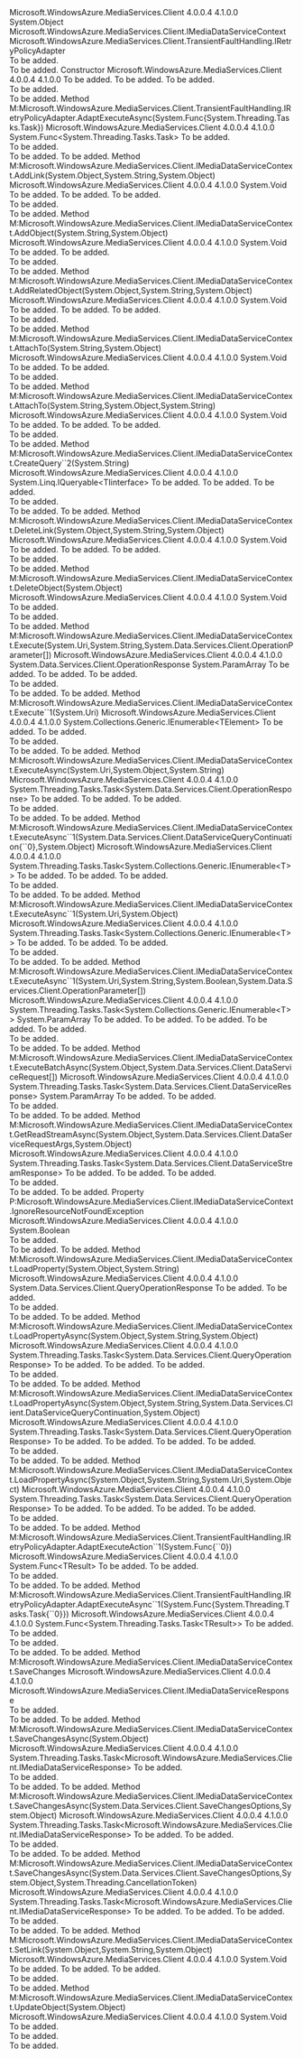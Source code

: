 <Type Name="MediaDataServiceContext" FullName="Microsoft.WindowsAzure.MediaServices.Client.MediaDataServiceContext">
  <TypeSignature Language="C#" Value="public class MediaDataServiceContext : Microsoft.WindowsAzure.MediaServices.Client.IMediaDataServiceContext, Microsoft.WindowsAzure.MediaServices.Client.TransientFaultHandling.IRetryPolicyAdapter" />
  <TypeSignature Language="ILAsm" Value=".class public auto ansi beforefieldinit MediaDataServiceContext extends System.Object implements class Microsoft.WindowsAzure.MediaServices.Client.IMediaDataServiceContext, class Microsoft.WindowsAzure.MediaServices.Client.TransientFaultHandling.IRetryPolicyAdapter" />
  <TypeSignature Language="DocId" Value="T:Microsoft.WindowsAzure.MediaServices.Client.MediaDataServiceContext" />
  <TypeSignature Language="VB.NET" Value="Public Class MediaDataServiceContext&#xA;Implements IMediaDataServiceContext, IRetryPolicyAdapter" />
  <TypeSignature Language="F#" Value="type MediaDataServiceContext = class&#xA;    interface IMediaDataServiceContext&#xA;    interface IRetryPolicyAdapter" />
  <AssemblyInfo>
    <AssemblyName>Microsoft.WindowsAzure.MediaServices.Client</AssemblyName>
    <AssemblyVersion>4.0.0.4</AssemblyVersion>
    <AssemblyVersion>4.1.0.0</AssemblyVersion>
  </AssemblyInfo>
  <Base>
    <BaseTypeName>System.Object</BaseTypeName>
  </Base>
  <Interfaces>
    <Interface>
      <InterfaceName>Microsoft.WindowsAzure.MediaServices.Client.IMediaDataServiceContext</InterfaceName>
    </Interface>
    <Interface>
      <InterfaceName>Microsoft.WindowsAzure.MediaServices.Client.TransientFaultHandling.IRetryPolicyAdapter</InterfaceName>
    </Interface>
  </Interfaces>
  <Docs>
    <summary>To be added.</summary>
    <remarks>To be added.</remarks>
  </Docs>
  <Members>
    <Member MemberName=".ctor">
      <MemberSignature Language="C#" Value="public MediaDataServiceContext (System.Data.Services.Client.DataServiceContext dataContext, Microsoft.WindowsAzure.MediaServices.Client.TransientFaultHandling.MediaRetryPolicy queryRetryPolicy, Microsoft.WindowsAzure.MediaServices.Client.RequestAdapters.ClientRequestIdAdapter clientRequestAdapter);" />
      <MemberSignature Language="ILAsm" Value=".method public hidebysig specialname rtspecialname instance void .ctor(class System.Data.Services.Client.DataServiceContext dataContext, class Microsoft.WindowsAzure.MediaServices.Client.TransientFaultHandling.MediaRetryPolicy queryRetryPolicy, class Microsoft.WindowsAzure.MediaServices.Client.RequestAdapters.ClientRequestIdAdapter clientRequestAdapter) cil managed" />
      <MemberSignature Language="DocId" Value="M:Microsoft.WindowsAzure.MediaServices.Client.MediaDataServiceContext.#ctor(System.Data.Services.Client.DataServiceContext,Microsoft.WindowsAzure.MediaServices.Client.TransientFaultHandling.MediaRetryPolicy,Microsoft.WindowsAzure.MediaServices.Client.RequestAdapters.ClientRequestIdAdapter)" />
      <MemberSignature Language="VB.NET" Value="Public Sub New (dataContext As DataServiceContext, queryRetryPolicy As MediaRetryPolicy, clientRequestAdapter As ClientRequestIdAdapter)" />
      <MemberSignature Language="F#" Value="new Microsoft.WindowsAzure.MediaServices.Client.MediaDataServiceContext : System.Data.Services.Client.DataServiceContext * Microsoft.WindowsAzure.MediaServices.Client.TransientFaultHandling.MediaRetryPolicy * Microsoft.WindowsAzure.MediaServices.Client.RequestAdapters.ClientRequestIdAdapter -&gt; Microsoft.WindowsAzure.MediaServices.Client.MediaDataServiceContext" Usage="new Microsoft.WindowsAzure.MediaServices.Client.MediaDataServiceContext (dataContext, queryRetryPolicy, clientRequestAdapter)" />
      <MemberType>Constructor</MemberType>
      <AssemblyInfo>
        <AssemblyName>Microsoft.WindowsAzure.MediaServices.Client</AssemblyName>
        <AssemblyVersion>4.0.0.4</AssemblyVersion>
        <AssemblyVersion>4.1.0.0</AssemblyVersion>
      </AssemblyInfo>
      <Parameters>
        <Parameter Name="dataContext" Type="System.Data.Services.Client.DataServiceContext" />
        <Parameter Name="queryRetryPolicy" Type="Microsoft.WindowsAzure.MediaServices.Client.TransientFaultHandling.MediaRetryPolicy" />
        <Parameter Name="clientRequestAdapter" Type="Microsoft.WindowsAzure.MediaServices.Client.RequestAdapters.ClientRequestIdAdapter" />
      </Parameters>
      <Docs>
        <param name="dataContext">To be added.</param>
        <param name="queryRetryPolicy">To be added.</param>
        <param name="clientRequestAdapter">To be added.</param>
        <summary>To be added.</summary>
        <remarks>To be added.</remarks>
      </Docs>
    </Member>
    <Member MemberName="AdaptExecuteAsync">
      <MemberSignature Language="C#" Value="public Func&lt;System.Threading.Tasks.Task&gt; AdaptExecuteAsync (Func&lt;System.Threading.Tasks.Task&gt; taskFunc);" />
      <MemberSignature Language="ILAsm" Value=".method public hidebysig newslot virtual instance class System.Func`1&lt;class System.Threading.Tasks.Task&gt; AdaptExecuteAsync(class System.Func`1&lt;class System.Threading.Tasks.Task&gt; taskFunc) cil managed" />
      <MemberSignature Language="DocId" Value="M:Microsoft.WindowsAzure.MediaServices.Client.MediaDataServiceContext.AdaptExecuteAsync(System.Func{System.Threading.Tasks.Task})" />
      <MemberSignature Language="VB.NET" Value="Public Function AdaptExecuteAsync (taskFunc As Func(Of Task)) As Func(Of Task)" />
      <MemberSignature Language="F#" Value="abstract member AdaptExecuteAsync : Func&lt;System.Threading.Tasks.Task&gt; -&gt; Func&lt;System.Threading.Tasks.Task&gt;&#xA;override this.AdaptExecuteAsync : Func&lt;System.Threading.Tasks.Task&gt; -&gt; Func&lt;System.Threading.Tasks.Task&gt;" Usage="mediaDataServiceContext.AdaptExecuteAsync taskFunc" />
      <MemberType>Method</MemberType>
      <Implements>
        <InterfaceMember>M:Microsoft.WindowsAzure.MediaServices.Client.TransientFaultHandling.IRetryPolicyAdapter.AdaptExecuteAsync(System.Func{System.Threading.Tasks.Task})</InterfaceMember>
      </Implements>
      <AssemblyInfo>
        <AssemblyName>Microsoft.WindowsAzure.MediaServices.Client</AssemblyName>
        <AssemblyVersion>4.0.0.4</AssemblyVersion>
        <AssemblyVersion>4.1.0.0</AssemblyVersion>
      </AssemblyInfo>
      <ReturnValue>
        <ReturnType>System.Func&lt;System.Threading.Tasks.Task&gt;</ReturnType>
      </ReturnValue>
      <Parameters>
        <Parameter Name="taskFunc" Type="System.Func&lt;System.Threading.Tasks.Task&gt;" />
      </Parameters>
      <Docs>
        <param name="taskFunc">To be added.</param>
        <summary>To be added.</summary>
        <returns>To be added.</returns>
        <remarks>To be added.</remarks>
      </Docs>
    </Member>
    <Member MemberName="AddLink">
      <MemberSignature Language="C#" Value="public void AddLink (object source, string sourceProperty, object target);" />
      <MemberSignature Language="ILAsm" Value=".method public hidebysig newslot virtual instance void AddLink(object source, string sourceProperty, object target) cil managed" />
      <MemberSignature Language="DocId" Value="M:Microsoft.WindowsAzure.MediaServices.Client.MediaDataServiceContext.AddLink(System.Object,System.String,System.Object)" />
      <MemberSignature Language="VB.NET" Value="Public Sub AddLink (source As Object, sourceProperty As String, target As Object)" />
      <MemberSignature Language="F#" Value="abstract member AddLink : obj * string * obj -&gt; unit&#xA;override this.AddLink : obj * string * obj -&gt; unit" Usage="mediaDataServiceContext.AddLink (source, sourceProperty, target)" />
      <MemberType>Method</MemberType>
      <Implements>
        <InterfaceMember>M:Microsoft.WindowsAzure.MediaServices.Client.IMediaDataServiceContext.AddLink(System.Object,System.String,System.Object)</InterfaceMember>
      </Implements>
      <AssemblyInfo>
        <AssemblyName>Microsoft.WindowsAzure.MediaServices.Client</AssemblyName>
        <AssemblyVersion>4.0.0.4</AssemblyVersion>
        <AssemblyVersion>4.1.0.0</AssemblyVersion>
      </AssemblyInfo>
      <ReturnValue>
        <ReturnType>System.Void</ReturnType>
      </ReturnValue>
      <Parameters>
        <Parameter Name="source" Type="System.Object" />
        <Parameter Name="sourceProperty" Type="System.String" />
        <Parameter Name="target" Type="System.Object" />
      </Parameters>
      <Docs>
        <param name="source">To be added.</param>
        <param name="sourceProperty">To be added.</param>
        <param name="target">To be added.</param>
        <summary>To be added.</summary>
        <remarks>To be added.</remarks>
      </Docs>
    </Member>
    <Member MemberName="AddObject">
      <MemberSignature Language="C#" Value="public void AddObject (string entitySetName, object entity);" />
      <MemberSignature Language="ILAsm" Value=".method public hidebysig newslot virtual instance void AddObject(string entitySetName, object entity) cil managed" />
      <MemberSignature Language="DocId" Value="M:Microsoft.WindowsAzure.MediaServices.Client.MediaDataServiceContext.AddObject(System.String,System.Object)" />
      <MemberSignature Language="VB.NET" Value="Public Sub AddObject (entitySetName As String, entity As Object)" />
      <MemberSignature Language="F#" Value="abstract member AddObject : string * obj -&gt; unit&#xA;override this.AddObject : string * obj -&gt; unit" Usage="mediaDataServiceContext.AddObject (entitySetName, entity)" />
      <MemberType>Method</MemberType>
      <Implements>
        <InterfaceMember>M:Microsoft.WindowsAzure.MediaServices.Client.IMediaDataServiceContext.AddObject(System.String,System.Object)</InterfaceMember>
      </Implements>
      <AssemblyInfo>
        <AssemblyName>Microsoft.WindowsAzure.MediaServices.Client</AssemblyName>
        <AssemblyVersion>4.0.0.4</AssemblyVersion>
        <AssemblyVersion>4.1.0.0</AssemblyVersion>
      </AssemblyInfo>
      <ReturnValue>
        <ReturnType>System.Void</ReturnType>
      </ReturnValue>
      <Parameters>
        <Parameter Name="entitySetName" Type="System.String" />
        <Parameter Name="entity" Type="System.Object" />
      </Parameters>
      <Docs>
        <param name="entitySetName">To be added.</param>
        <param name="entity">To be added.</param>
        <summary>To be added.</summary>
        <remarks>To be added.</remarks>
      </Docs>
    </Member>
    <Member MemberName="AddRelatedObject">
      <MemberSignature Language="C#" Value="public void AddRelatedObject (object source, string sourceProperty, object target);" />
      <MemberSignature Language="ILAsm" Value=".method public hidebysig newslot virtual instance void AddRelatedObject(object source, string sourceProperty, object target) cil managed" />
      <MemberSignature Language="DocId" Value="M:Microsoft.WindowsAzure.MediaServices.Client.MediaDataServiceContext.AddRelatedObject(System.Object,System.String,System.Object)" />
      <MemberSignature Language="VB.NET" Value="Public Sub AddRelatedObject (source As Object, sourceProperty As String, target As Object)" />
      <MemberSignature Language="F#" Value="abstract member AddRelatedObject : obj * string * obj -&gt; unit&#xA;override this.AddRelatedObject : obj * string * obj -&gt; unit" Usage="mediaDataServiceContext.AddRelatedObject (source, sourceProperty, target)" />
      <MemberType>Method</MemberType>
      <Implements>
        <InterfaceMember>M:Microsoft.WindowsAzure.MediaServices.Client.IMediaDataServiceContext.AddRelatedObject(System.Object,System.String,System.Object)</InterfaceMember>
      </Implements>
      <AssemblyInfo>
        <AssemblyName>Microsoft.WindowsAzure.MediaServices.Client</AssemblyName>
        <AssemblyVersion>4.0.0.4</AssemblyVersion>
        <AssemblyVersion>4.1.0.0</AssemblyVersion>
      </AssemblyInfo>
      <ReturnValue>
        <ReturnType>System.Void</ReturnType>
      </ReturnValue>
      <Parameters>
        <Parameter Name="source" Type="System.Object" />
        <Parameter Name="sourceProperty" Type="System.String" />
        <Parameter Name="target" Type="System.Object" />
      </Parameters>
      <Docs>
        <param name="source">To be added.</param>
        <param name="sourceProperty">To be added.</param>
        <param name="target">To be added.</param>
        <summary>To be added.</summary>
        <remarks>To be added.</remarks>
      </Docs>
    </Member>
    <Member MemberName="AttachTo">
      <MemberSignature Language="C#" Value="public void AttachTo (string entitySetName, object entity);" />
      <MemberSignature Language="ILAsm" Value=".method public hidebysig newslot virtual instance void AttachTo(string entitySetName, object entity) cil managed" />
      <MemberSignature Language="DocId" Value="M:Microsoft.WindowsAzure.MediaServices.Client.MediaDataServiceContext.AttachTo(System.String,System.Object)" />
      <MemberSignature Language="VB.NET" Value="Public Sub AttachTo (entitySetName As String, entity As Object)" />
      <MemberSignature Language="F#" Value="abstract member AttachTo : string * obj -&gt; unit&#xA;override this.AttachTo : string * obj -&gt; unit" Usage="mediaDataServiceContext.AttachTo (entitySetName, entity)" />
      <MemberType>Method</MemberType>
      <Implements>
        <InterfaceMember>M:Microsoft.WindowsAzure.MediaServices.Client.IMediaDataServiceContext.AttachTo(System.String,System.Object)</InterfaceMember>
      </Implements>
      <AssemblyInfo>
        <AssemblyName>Microsoft.WindowsAzure.MediaServices.Client</AssemblyName>
        <AssemblyVersion>4.0.0.4</AssemblyVersion>
        <AssemblyVersion>4.1.0.0</AssemblyVersion>
      </AssemblyInfo>
      <ReturnValue>
        <ReturnType>System.Void</ReturnType>
      </ReturnValue>
      <Parameters>
        <Parameter Name="entitySetName" Type="System.String" />
        <Parameter Name="entity" Type="System.Object" />
      </Parameters>
      <Docs>
        <param name="entitySetName">To be added.</param>
        <param name="entity">To be added.</param>
        <summary>To be added.</summary>
        <remarks>To be added.</remarks>
      </Docs>
    </Member>
    <Member MemberName="AttachTo">
      <MemberSignature Language="C#" Value="public void AttachTo (string entitySetName, object entity, string etag);" />
      <MemberSignature Language="ILAsm" Value=".method public hidebysig newslot virtual instance void AttachTo(string entitySetName, object entity, string etag) cil managed" />
      <MemberSignature Language="DocId" Value="M:Microsoft.WindowsAzure.MediaServices.Client.MediaDataServiceContext.AttachTo(System.String,System.Object,System.String)" />
      <MemberSignature Language="VB.NET" Value="Public Sub AttachTo (entitySetName As String, entity As Object, etag As String)" />
      <MemberSignature Language="F#" Value="abstract member AttachTo : string * obj * string -&gt; unit&#xA;override this.AttachTo : string * obj * string -&gt; unit" Usage="mediaDataServiceContext.AttachTo (entitySetName, entity, etag)" />
      <MemberType>Method</MemberType>
      <Implements>
        <InterfaceMember>M:Microsoft.WindowsAzure.MediaServices.Client.IMediaDataServiceContext.AttachTo(System.String,System.Object,System.String)</InterfaceMember>
      </Implements>
      <AssemblyInfo>
        <AssemblyName>Microsoft.WindowsAzure.MediaServices.Client</AssemblyName>
        <AssemblyVersion>4.0.0.4</AssemblyVersion>
        <AssemblyVersion>4.1.0.0</AssemblyVersion>
      </AssemblyInfo>
      <ReturnValue>
        <ReturnType>System.Void</ReturnType>
      </ReturnValue>
      <Parameters>
        <Parameter Name="entitySetName" Type="System.String" />
        <Parameter Name="entity" Type="System.Object" />
        <Parameter Name="etag" Type="System.String" />
      </Parameters>
      <Docs>
        <param name="entitySetName">To be added.</param>
        <param name="entity">To be added.</param>
        <param name="etag">To be added.</param>
        <summary>To be added.</summary>
        <remarks>To be added.</remarks>
      </Docs>
    </Member>
    <Member MemberName="CreateQuery&lt;TIinterface,TData&gt;">
      <MemberSignature Language="C#" Value="public System.Linq.IQueryable&lt;TIinterface&gt; CreateQuery&lt;TIinterface,TData&gt; (string entitySetName);" />
      <MemberSignature Language="ILAsm" Value=".method public hidebysig newslot virtual instance class System.Linq.IQueryable`1&lt;!!TIinterface&gt; CreateQuery&lt;TIinterface, TData&gt;(string entitySetName) cil managed" />
      <MemberSignature Language="DocId" Value="M:Microsoft.WindowsAzure.MediaServices.Client.MediaDataServiceContext.CreateQuery``2(System.String)" />
      <MemberSignature Language="VB.NET" Value="Public Function CreateQuery(Of TIinterface, TData) (entitySetName As String) As IQueryable(Of TIinterface)" />
      <MemberSignature Language="F#" Value="abstract member CreateQuery : string -&gt; System.Linq.IQueryable&lt;'Iinterface&gt;&#xA;override this.CreateQuery : string -&gt; System.Linq.IQueryable&lt;'Iinterface&gt;" Usage="mediaDataServiceContext.CreateQuery entitySetName" />
      <MemberType>Method</MemberType>
      <Implements>
        <InterfaceMember>M:Microsoft.WindowsAzure.MediaServices.Client.IMediaDataServiceContext.CreateQuery``2(System.String)</InterfaceMember>
      </Implements>
      <AssemblyInfo>
        <AssemblyName>Microsoft.WindowsAzure.MediaServices.Client</AssemblyName>
        <AssemblyVersion>4.0.0.4</AssemblyVersion>
        <AssemblyVersion>4.1.0.0</AssemblyVersion>
      </AssemblyInfo>
      <ReturnValue>
        <ReturnType>System.Linq.IQueryable&lt;TIinterface&gt;</ReturnType>
      </ReturnValue>
      <TypeParameters>
        <TypeParameter Name="TIinterface" />
        <TypeParameter Name="TData" />
      </TypeParameters>
      <Parameters>
        <Parameter Name="entitySetName" Type="System.String" />
      </Parameters>
      <Docs>
        <typeparam name="TIinterface">To be added.</typeparam>
        <typeparam name="TData">To be added.</typeparam>
        <param name="entitySetName">To be added.</param>
        <summary>To be added.</summary>
        <returns>To be added.</returns>
        <remarks>To be added.</remarks>
      </Docs>
    </Member>
    <Member MemberName="DeleteLink">
      <MemberSignature Language="C#" Value="public void DeleteLink (object source, string sourceProperty, object target);" />
      <MemberSignature Language="ILAsm" Value=".method public hidebysig newslot virtual instance void DeleteLink(object source, string sourceProperty, object target) cil managed" />
      <MemberSignature Language="DocId" Value="M:Microsoft.WindowsAzure.MediaServices.Client.MediaDataServiceContext.DeleteLink(System.Object,System.String,System.Object)" />
      <MemberSignature Language="VB.NET" Value="Public Sub DeleteLink (source As Object, sourceProperty As String, target As Object)" />
      <MemberSignature Language="F#" Value="abstract member DeleteLink : obj * string * obj -&gt; unit&#xA;override this.DeleteLink : obj * string * obj -&gt; unit" Usage="mediaDataServiceContext.DeleteLink (source, sourceProperty, target)" />
      <MemberType>Method</MemberType>
      <Implements>
        <InterfaceMember>M:Microsoft.WindowsAzure.MediaServices.Client.IMediaDataServiceContext.DeleteLink(System.Object,System.String,System.Object)</InterfaceMember>
      </Implements>
      <AssemblyInfo>
        <AssemblyName>Microsoft.WindowsAzure.MediaServices.Client</AssemblyName>
        <AssemblyVersion>4.0.0.4</AssemblyVersion>
        <AssemblyVersion>4.1.0.0</AssemblyVersion>
      </AssemblyInfo>
      <ReturnValue>
        <ReturnType>System.Void</ReturnType>
      </ReturnValue>
      <Parameters>
        <Parameter Name="source" Type="System.Object" />
        <Parameter Name="sourceProperty" Type="System.String" />
        <Parameter Name="target" Type="System.Object" />
      </Parameters>
      <Docs>
        <param name="source">To be added.</param>
        <param name="sourceProperty">To be added.</param>
        <param name="target">To be added.</param>
        <summary>To be added.</summary>
        <remarks>To be added.</remarks>
      </Docs>
    </Member>
    <Member MemberName="DeleteObject">
      <MemberSignature Language="C#" Value="public void DeleteObject (object entity);" />
      <MemberSignature Language="ILAsm" Value=".method public hidebysig newslot virtual instance void DeleteObject(object entity) cil managed" />
      <MemberSignature Language="DocId" Value="M:Microsoft.WindowsAzure.MediaServices.Client.MediaDataServiceContext.DeleteObject(System.Object)" />
      <MemberSignature Language="VB.NET" Value="Public Sub DeleteObject (entity As Object)" />
      <MemberSignature Language="F#" Value="abstract member DeleteObject : obj -&gt; unit&#xA;override this.DeleteObject : obj -&gt; unit" Usage="mediaDataServiceContext.DeleteObject entity" />
      <MemberType>Method</MemberType>
      <Implements>
        <InterfaceMember>M:Microsoft.WindowsAzure.MediaServices.Client.IMediaDataServiceContext.DeleteObject(System.Object)</InterfaceMember>
      </Implements>
      <AssemblyInfo>
        <AssemblyName>Microsoft.WindowsAzure.MediaServices.Client</AssemblyName>
        <AssemblyVersion>4.0.0.4</AssemblyVersion>
        <AssemblyVersion>4.1.0.0</AssemblyVersion>
      </AssemblyInfo>
      <ReturnValue>
        <ReturnType>System.Void</ReturnType>
      </ReturnValue>
      <Parameters>
        <Parameter Name="entity" Type="System.Object" />
      </Parameters>
      <Docs>
        <param name="entity">To be added.</param>
        <summary>To be added.</summary>
        <remarks>To be added.</remarks>
      </Docs>
    </Member>
    <Member MemberName="Execute">
      <MemberSignature Language="C#" Value="public System.Data.Services.Client.OperationResponse Execute (Uri requestUri, string httpMethod, params System.Data.Services.Client.OperationParameter[] operationParameters);" />
      <MemberSignature Language="ILAsm" Value=".method public hidebysig newslot virtual instance class System.Data.Services.Client.OperationResponse Execute(class System.Uri requestUri, string httpMethod, class System.Data.Services.Client.OperationParameter[] operationParameters) cil managed" />
      <MemberSignature Language="DocId" Value="M:Microsoft.WindowsAzure.MediaServices.Client.MediaDataServiceContext.Execute(System.Uri,System.String,System.Data.Services.Client.OperationParameter[])" />
      <MemberSignature Language="VB.NET" Value="Public Function Execute (requestUri As Uri, httpMethod As String, ParamArray operationParameters As OperationParameter()) As OperationResponse" />
      <MemberSignature Language="F#" Value="abstract member Execute : Uri * string * System.Data.Services.Client.OperationParameter[] -&gt; System.Data.Services.Client.OperationResponse&#xA;override this.Execute : Uri * string * System.Data.Services.Client.OperationParameter[] -&gt; System.Data.Services.Client.OperationResponse" Usage="mediaDataServiceContext.Execute (requestUri, httpMethod, operationParameters)" />
      <MemberType>Method</MemberType>
      <Implements>
        <InterfaceMember>M:Microsoft.WindowsAzure.MediaServices.Client.IMediaDataServiceContext.Execute(System.Uri,System.String,System.Data.Services.Client.OperationParameter[])</InterfaceMember>
      </Implements>
      <AssemblyInfo>
        <AssemblyName>Microsoft.WindowsAzure.MediaServices.Client</AssemblyName>
        <AssemblyVersion>4.0.0.4</AssemblyVersion>
        <AssemblyVersion>4.1.0.0</AssemblyVersion>
      </AssemblyInfo>
      <ReturnValue>
        <ReturnType>System.Data.Services.Client.OperationResponse</ReturnType>
      </ReturnValue>
      <Parameters>
        <Parameter Name="requestUri" Type="System.Uri" />
        <Parameter Name="httpMethod" Type="System.String" />
        <Parameter Name="operationParameters" Type="System.Data.Services.Client.OperationParameter[]">
          <Attributes>
            <Attribute>
              <AttributeName>System.ParamArray</AttributeName>
            </Attribute>
          </Attributes>
        </Parameter>
      </Parameters>
      <Docs>
        <param name="requestUri">To be added.</param>
        <param name="httpMethod">To be added.</param>
        <param name="operationParameters">To be added.</param>
        <summary>To be added.</summary>
        <returns>To be added.</returns>
        <remarks>To be added.</remarks>
      </Docs>
    </Member>
    <Member MemberName="Execute&lt;TElement&gt;">
      <MemberSignature Language="C#" Value="public System.Collections.Generic.IEnumerable&lt;TElement&gt; Execute&lt;TElement&gt; (Uri requestUri);" />
      <MemberSignature Language="ILAsm" Value=".method public hidebysig newslot virtual instance class System.Collections.Generic.IEnumerable`1&lt;!!TElement&gt; Execute&lt;TElement&gt;(class System.Uri requestUri) cil managed" />
      <MemberSignature Language="DocId" Value="M:Microsoft.WindowsAzure.MediaServices.Client.MediaDataServiceContext.Execute``1(System.Uri)" />
      <MemberSignature Language="VB.NET" Value="Public Function Execute(Of TElement) (requestUri As Uri) As IEnumerable(Of TElement)" />
      <MemberSignature Language="F#" Value="abstract member Execute : Uri -&gt; seq&lt;'Element&gt;&#xA;override this.Execute : Uri -&gt; seq&lt;'Element&gt;" Usage="mediaDataServiceContext.Execute requestUri" />
      <MemberType>Method</MemberType>
      <Implements>
        <InterfaceMember>M:Microsoft.WindowsAzure.MediaServices.Client.IMediaDataServiceContext.Execute``1(System.Uri)</InterfaceMember>
      </Implements>
      <AssemblyInfo>
        <AssemblyName>Microsoft.WindowsAzure.MediaServices.Client</AssemblyName>
        <AssemblyVersion>4.0.0.4</AssemblyVersion>
        <AssemblyVersion>4.1.0.0</AssemblyVersion>
      </AssemblyInfo>
      <ReturnValue>
        <ReturnType>System.Collections.Generic.IEnumerable&lt;TElement&gt;</ReturnType>
      </ReturnValue>
      <TypeParameters>
        <TypeParameter Name="TElement" />
      </TypeParameters>
      <Parameters>
        <Parameter Name="requestUri" Type="System.Uri" />
      </Parameters>
      <Docs>
        <typeparam name="TElement">To be added.</typeparam>
        <param name="requestUri">To be added.</param>
        <summary>To be added.</summary>
        <returns>To be added.</returns>
        <remarks>To be added.</remarks>
      </Docs>
    </Member>
    <Member MemberName="ExecuteAsync">
      <MemberSignature Language="C#" Value="public System.Threading.Tasks.Task&lt;System.Data.Services.Client.OperationResponse&gt; ExecuteAsync (Uri requestUri, object state, string httpMethod);" />
      <MemberSignature Language="ILAsm" Value=".method public hidebysig newslot virtual instance class System.Threading.Tasks.Task`1&lt;class System.Data.Services.Client.OperationResponse&gt; ExecuteAsync(class System.Uri requestUri, object state, string httpMethod) cil managed" />
      <MemberSignature Language="DocId" Value="M:Microsoft.WindowsAzure.MediaServices.Client.MediaDataServiceContext.ExecuteAsync(System.Uri,System.Object,System.String)" />
      <MemberSignature Language="VB.NET" Value="Public Function ExecuteAsync (requestUri As Uri, state As Object, httpMethod As String) As Task(Of OperationResponse)" />
      <MemberSignature Language="F#" Value="abstract member ExecuteAsync : Uri * obj * string -&gt; System.Threading.Tasks.Task&lt;System.Data.Services.Client.OperationResponse&gt;&#xA;override this.ExecuteAsync : Uri * obj * string -&gt; System.Threading.Tasks.Task&lt;System.Data.Services.Client.OperationResponse&gt;" Usage="mediaDataServiceContext.ExecuteAsync (requestUri, state, httpMethod)" />
      <MemberType>Method</MemberType>
      <Implements>
        <InterfaceMember>M:Microsoft.WindowsAzure.MediaServices.Client.IMediaDataServiceContext.ExecuteAsync(System.Uri,System.Object,System.String)</InterfaceMember>
      </Implements>
      <AssemblyInfo>
        <AssemblyName>Microsoft.WindowsAzure.MediaServices.Client</AssemblyName>
        <AssemblyVersion>4.0.0.4</AssemblyVersion>
        <AssemblyVersion>4.1.0.0</AssemblyVersion>
      </AssemblyInfo>
      <ReturnValue>
        <ReturnType>System.Threading.Tasks.Task&lt;System.Data.Services.Client.OperationResponse&gt;</ReturnType>
      </ReturnValue>
      <Parameters>
        <Parameter Name="requestUri" Type="System.Uri" />
        <Parameter Name="state" Type="System.Object" />
        <Parameter Name="httpMethod" Type="System.String" />
      </Parameters>
      <Docs>
        <param name="requestUri">To be added.</param>
        <param name="state">To be added.</param>
        <param name="httpMethod">To be added.</param>
        <summary>To be added.</summary>
        <returns>To be added.</returns>
        <remarks>To be added.</remarks>
      </Docs>
    </Member>
    <Member MemberName="ExecuteAsync&lt;T&gt;">
      <MemberSignature Language="C#" Value="public System.Threading.Tasks.Task&lt;System.Collections.Generic.IEnumerable&lt;T&gt;&gt; ExecuteAsync&lt;T&gt; (System.Data.Services.Client.DataServiceQueryContinuation&lt;T&gt; continuation, object state);" />
      <MemberSignature Language="ILAsm" Value=".method public hidebysig newslot virtual instance class System.Threading.Tasks.Task`1&lt;class System.Collections.Generic.IEnumerable`1&lt;!!T&gt;&gt; ExecuteAsync&lt;T&gt;(class System.Data.Services.Client.DataServiceQueryContinuation`1&lt;!!T&gt; continuation, object state) cil managed" />
      <MemberSignature Language="DocId" Value="M:Microsoft.WindowsAzure.MediaServices.Client.MediaDataServiceContext.ExecuteAsync``1(System.Data.Services.Client.DataServiceQueryContinuation{``0},System.Object)" />
      <MemberSignature Language="VB.NET" Value="Public Function ExecuteAsync(Of T) (continuation As DataServiceQueryContinuation(Of T), state As Object) As Task(Of IEnumerable(Of T))" />
      <MemberSignature Language="F#" Value="abstract member ExecuteAsync : System.Data.Services.Client.DataServiceQueryContinuation&lt;'T&gt; * obj -&gt; System.Threading.Tasks.Task&lt;seq&lt;'T&gt;&gt;&#xA;override this.ExecuteAsync : System.Data.Services.Client.DataServiceQueryContinuation&lt;'T&gt; * obj -&gt; System.Threading.Tasks.Task&lt;seq&lt;'T&gt;&gt;" Usage="mediaDataServiceContext.ExecuteAsync (continuation, state)" />
      <MemberType>Method</MemberType>
      <Implements>
        <InterfaceMember>M:Microsoft.WindowsAzure.MediaServices.Client.IMediaDataServiceContext.ExecuteAsync``1(System.Data.Services.Client.DataServiceQueryContinuation{``0},System.Object)</InterfaceMember>
      </Implements>
      <AssemblyInfo>
        <AssemblyName>Microsoft.WindowsAzure.MediaServices.Client</AssemblyName>
        <AssemblyVersion>4.0.0.4</AssemblyVersion>
        <AssemblyVersion>4.1.0.0</AssemblyVersion>
      </AssemblyInfo>
      <ReturnValue>
        <ReturnType>System.Threading.Tasks.Task&lt;System.Collections.Generic.IEnumerable&lt;T&gt;&gt;</ReturnType>
      </ReturnValue>
      <TypeParameters>
        <TypeParameter Name="T" />
      </TypeParameters>
      <Parameters>
        <Parameter Name="continuation" Type="System.Data.Services.Client.DataServiceQueryContinuation&lt;T&gt;" />
        <Parameter Name="state" Type="System.Object" />
      </Parameters>
      <Docs>
        <typeparam name="T">To be added.</typeparam>
        <param name="continuation">To be added.</param>
        <param name="state">To be added.</param>
        <summary>To be added.</summary>
        <returns>To be added.</returns>
        <remarks>To be added.</remarks>
      </Docs>
    </Member>
    <Member MemberName="ExecuteAsync&lt;T&gt;">
      <MemberSignature Language="C#" Value="public System.Threading.Tasks.Task&lt;System.Collections.Generic.IEnumerable&lt;T&gt;&gt; ExecuteAsync&lt;T&gt; (Uri requestUri, object state);" />
      <MemberSignature Language="ILAsm" Value=".method public hidebysig newslot virtual instance class System.Threading.Tasks.Task`1&lt;class System.Collections.Generic.IEnumerable`1&lt;!!T&gt;&gt; ExecuteAsync&lt;T&gt;(class System.Uri requestUri, object state) cil managed" />
      <MemberSignature Language="DocId" Value="M:Microsoft.WindowsAzure.MediaServices.Client.MediaDataServiceContext.ExecuteAsync``1(System.Uri,System.Object)" />
      <MemberSignature Language="VB.NET" Value="Public Function ExecuteAsync(Of T) (requestUri As Uri, state As Object) As Task(Of IEnumerable(Of T))" />
      <MemberSignature Language="F#" Value="abstract member ExecuteAsync : Uri * obj -&gt; System.Threading.Tasks.Task&lt;seq&lt;'T&gt;&gt;&#xA;override this.ExecuteAsync : Uri * obj -&gt; System.Threading.Tasks.Task&lt;seq&lt;'T&gt;&gt;" Usage="mediaDataServiceContext.ExecuteAsync (requestUri, state)" />
      <MemberType>Method</MemberType>
      <Implements>
        <InterfaceMember>M:Microsoft.WindowsAzure.MediaServices.Client.IMediaDataServiceContext.ExecuteAsync``1(System.Uri,System.Object)</InterfaceMember>
      </Implements>
      <AssemblyInfo>
        <AssemblyName>Microsoft.WindowsAzure.MediaServices.Client</AssemblyName>
        <AssemblyVersion>4.0.0.4</AssemblyVersion>
        <AssemblyVersion>4.1.0.0</AssemblyVersion>
      </AssemblyInfo>
      <ReturnValue>
        <ReturnType>System.Threading.Tasks.Task&lt;System.Collections.Generic.IEnumerable&lt;T&gt;&gt;</ReturnType>
      </ReturnValue>
      <TypeParameters>
        <TypeParameter Name="T" />
      </TypeParameters>
      <Parameters>
        <Parameter Name="requestUri" Type="System.Uri" />
        <Parameter Name="state" Type="System.Object" />
      </Parameters>
      <Docs>
        <typeparam name="T">To be added.</typeparam>
        <param name="requestUri">To be added.</param>
        <param name="state">To be added.</param>
        <summary>To be added.</summary>
        <returns>To be added.</returns>
        <remarks>To be added.</remarks>
      </Docs>
    </Member>
    <Member MemberName="ExecuteAsync&lt;T&gt;">
      <MemberSignature Language="C#" Value="public System.Threading.Tasks.Task&lt;System.Collections.Generic.IEnumerable&lt;T&gt;&gt; ExecuteAsync&lt;T&gt; (Uri requestUri, string httpMethod, bool singleResult, params System.Data.Services.Client.OperationParameter[] parameters);" />
      <MemberSignature Language="ILAsm" Value=".method public hidebysig newslot virtual instance class System.Threading.Tasks.Task`1&lt;class System.Collections.Generic.IEnumerable`1&lt;!!T&gt;&gt; ExecuteAsync&lt;T&gt;(class System.Uri requestUri, string httpMethod, bool singleResult, class System.Data.Services.Client.OperationParameter[] parameters) cil managed" />
      <MemberSignature Language="DocId" Value="M:Microsoft.WindowsAzure.MediaServices.Client.MediaDataServiceContext.ExecuteAsync``1(System.Uri,System.String,System.Boolean,System.Data.Services.Client.OperationParameter[])" />
      <MemberSignature Language="VB.NET" Value="Public Function ExecuteAsync(Of T) (requestUri As Uri, httpMethod As String, singleResult As Boolean, ParamArray parameters As OperationParameter()) As Task(Of IEnumerable(Of T))" />
      <MemberSignature Language="F#" Value="abstract member ExecuteAsync : Uri * string * bool * System.Data.Services.Client.OperationParameter[] -&gt; System.Threading.Tasks.Task&lt;seq&lt;'T&gt;&gt;&#xA;override this.ExecuteAsync : Uri * string * bool * System.Data.Services.Client.OperationParameter[] -&gt; System.Threading.Tasks.Task&lt;seq&lt;'T&gt;&gt;" Usage="mediaDataServiceContext.ExecuteAsync (requestUri, httpMethod, singleResult, parameters)" />
      <MemberType>Method</MemberType>
      <Implements>
        <InterfaceMember>M:Microsoft.WindowsAzure.MediaServices.Client.IMediaDataServiceContext.ExecuteAsync``1(System.Uri,System.String,System.Boolean,System.Data.Services.Client.OperationParameter[])</InterfaceMember>
      </Implements>
      <AssemblyInfo>
        <AssemblyName>Microsoft.WindowsAzure.MediaServices.Client</AssemblyName>
        <AssemblyVersion>4.0.0.4</AssemblyVersion>
        <AssemblyVersion>4.1.0.0</AssemblyVersion>
      </AssemblyInfo>
      <ReturnValue>
        <ReturnType>System.Threading.Tasks.Task&lt;System.Collections.Generic.IEnumerable&lt;T&gt;&gt;</ReturnType>
      </ReturnValue>
      <TypeParameters>
        <TypeParameter Name="T" />
      </TypeParameters>
      <Parameters>
        <Parameter Name="requestUri" Type="System.Uri" />
        <Parameter Name="httpMethod" Type="System.String" />
        <Parameter Name="singleResult" Type="System.Boolean" />
        <Parameter Name="parameters" Type="System.Data.Services.Client.OperationParameter[]">
          <Attributes>
            <Attribute>
              <AttributeName>System.ParamArray</AttributeName>
            </Attribute>
          </Attributes>
        </Parameter>
      </Parameters>
      <Docs>
        <typeparam name="T">To be added.</typeparam>
        <param name="requestUri">To be added.</param>
        <param name="httpMethod">To be added.</param>
        <param name="singleResult">To be added.</param>
        <param name="parameters">To be added.</param>
        <summary>To be added.</summary>
        <returns>To be added.</returns>
        <remarks>To be added.</remarks>
      </Docs>
    </Member>
    <Member MemberName="ExecuteBatchAsync">
      <MemberSignature Language="C#" Value="public System.Threading.Tasks.Task&lt;System.Data.Services.Client.DataServiceResponse&gt; ExecuteBatchAsync (object state, params System.Data.Services.Client.DataServiceRequest[] queries);" />
      <MemberSignature Language="ILAsm" Value=".method public hidebysig newslot virtual instance class System.Threading.Tasks.Task`1&lt;class System.Data.Services.Client.DataServiceResponse&gt; ExecuteBatchAsync(object state, class System.Data.Services.Client.DataServiceRequest[] queries) cil managed" />
      <MemberSignature Language="DocId" Value="M:Microsoft.WindowsAzure.MediaServices.Client.MediaDataServiceContext.ExecuteBatchAsync(System.Object,System.Data.Services.Client.DataServiceRequest[])" />
      <MemberSignature Language="VB.NET" Value="Public Function ExecuteBatchAsync (state As Object, ParamArray queries As DataServiceRequest()) As Task(Of DataServiceResponse)" />
      <MemberSignature Language="F#" Value="abstract member ExecuteBatchAsync : obj * System.Data.Services.Client.DataServiceRequest[] -&gt; System.Threading.Tasks.Task&lt;System.Data.Services.Client.DataServiceResponse&gt;&#xA;override this.ExecuteBatchAsync : obj * System.Data.Services.Client.DataServiceRequest[] -&gt; System.Threading.Tasks.Task&lt;System.Data.Services.Client.DataServiceResponse&gt;" Usage="mediaDataServiceContext.ExecuteBatchAsync (state, queries)" />
      <MemberType>Method</MemberType>
      <Implements>
        <InterfaceMember>M:Microsoft.WindowsAzure.MediaServices.Client.IMediaDataServiceContext.ExecuteBatchAsync(System.Object,System.Data.Services.Client.DataServiceRequest[])</InterfaceMember>
      </Implements>
      <AssemblyInfo>
        <AssemblyName>Microsoft.WindowsAzure.MediaServices.Client</AssemblyName>
        <AssemblyVersion>4.0.0.4</AssemblyVersion>
        <AssemblyVersion>4.1.0.0</AssemblyVersion>
      </AssemblyInfo>
      <ReturnValue>
        <ReturnType>System.Threading.Tasks.Task&lt;System.Data.Services.Client.DataServiceResponse&gt;</ReturnType>
      </ReturnValue>
      <Parameters>
        <Parameter Name="state" Type="System.Object" />
        <Parameter Name="queries" Type="System.Data.Services.Client.DataServiceRequest[]">
          <Attributes>
            <Attribute>
              <AttributeName>System.ParamArray</AttributeName>
            </Attribute>
          </Attributes>
        </Parameter>
      </Parameters>
      <Docs>
        <param name="state">To be added.</param>
        <param name="queries">To be added.</param>
        <summary>To be added.</summary>
        <returns>To be added.</returns>
        <remarks>To be added.</remarks>
      </Docs>
    </Member>
    <Member MemberName="GetReadStreamAsync">
      <MemberSignature Language="C#" Value="public System.Threading.Tasks.Task&lt;System.Data.Services.Client.DataServiceStreamResponse&gt; GetReadStreamAsync (object entity, System.Data.Services.Client.DataServiceRequestArgs args, object state);" />
      <MemberSignature Language="ILAsm" Value=".method public hidebysig newslot virtual instance class System.Threading.Tasks.Task`1&lt;class System.Data.Services.Client.DataServiceStreamResponse&gt; GetReadStreamAsync(object entity, class System.Data.Services.Client.DataServiceRequestArgs args, object state) cil managed" />
      <MemberSignature Language="DocId" Value="M:Microsoft.WindowsAzure.MediaServices.Client.MediaDataServiceContext.GetReadStreamAsync(System.Object,System.Data.Services.Client.DataServiceRequestArgs,System.Object)" />
      <MemberSignature Language="VB.NET" Value="Public Function GetReadStreamAsync (entity As Object, args As DataServiceRequestArgs, state As Object) As Task(Of DataServiceStreamResponse)" />
      <MemberSignature Language="F#" Value="abstract member GetReadStreamAsync : obj * System.Data.Services.Client.DataServiceRequestArgs * obj -&gt; System.Threading.Tasks.Task&lt;System.Data.Services.Client.DataServiceStreamResponse&gt;&#xA;override this.GetReadStreamAsync : obj * System.Data.Services.Client.DataServiceRequestArgs * obj -&gt; System.Threading.Tasks.Task&lt;System.Data.Services.Client.DataServiceStreamResponse&gt;" Usage="mediaDataServiceContext.GetReadStreamAsync (entity, args, state)" />
      <MemberType>Method</MemberType>
      <Implements>
        <InterfaceMember>M:Microsoft.WindowsAzure.MediaServices.Client.IMediaDataServiceContext.GetReadStreamAsync(System.Object,System.Data.Services.Client.DataServiceRequestArgs,System.Object)</InterfaceMember>
      </Implements>
      <AssemblyInfo>
        <AssemblyName>Microsoft.WindowsAzure.MediaServices.Client</AssemblyName>
        <AssemblyVersion>4.0.0.4</AssemblyVersion>
        <AssemblyVersion>4.1.0.0</AssemblyVersion>
      </AssemblyInfo>
      <ReturnValue>
        <ReturnType>System.Threading.Tasks.Task&lt;System.Data.Services.Client.DataServiceStreamResponse&gt;</ReturnType>
      </ReturnValue>
      <Parameters>
        <Parameter Name="entity" Type="System.Object" />
        <Parameter Name="args" Type="System.Data.Services.Client.DataServiceRequestArgs" />
        <Parameter Name="state" Type="System.Object" />
      </Parameters>
      <Docs>
        <param name="entity">To be added.</param>
        <param name="args">To be added.</param>
        <param name="state">To be added.</param>
        <summary>To be added.</summary>
        <returns>To be added.</returns>
        <remarks>To be added.</remarks>
      </Docs>
    </Member>
    <Member MemberName="IgnoreResourceNotFoundException">
      <MemberSignature Language="C#" Value="public bool IgnoreResourceNotFoundException { get; set; }" />
      <MemberSignature Language="ILAsm" Value=".property instance bool IgnoreResourceNotFoundException" />
      <MemberSignature Language="DocId" Value="P:Microsoft.WindowsAzure.MediaServices.Client.MediaDataServiceContext.IgnoreResourceNotFoundException" />
      <MemberSignature Language="VB.NET" Value="Public Property IgnoreResourceNotFoundException As Boolean" />
      <MemberSignature Language="F#" Value="member this.IgnoreResourceNotFoundException : bool with get, set" Usage="Microsoft.WindowsAzure.MediaServices.Client.MediaDataServiceContext.IgnoreResourceNotFoundException" />
      <MemberType>Property</MemberType>
      <Implements>
        <InterfaceMember>P:Microsoft.WindowsAzure.MediaServices.Client.IMediaDataServiceContext.IgnoreResourceNotFoundException</InterfaceMember>
      </Implements>
      <AssemblyInfo>
        <AssemblyName>Microsoft.WindowsAzure.MediaServices.Client</AssemblyName>
        <AssemblyVersion>4.0.0.4</AssemblyVersion>
        <AssemblyVersion>4.1.0.0</AssemblyVersion>
      </AssemblyInfo>
      <ReturnValue>
        <ReturnType>System.Boolean</ReturnType>
      </ReturnValue>
      <Docs>
        <summary>To be added.</summary>
        <value>To be added.</value>
        <remarks>To be added.</remarks>
      </Docs>
    </Member>
    <Member MemberName="LoadProperty">
      <MemberSignature Language="C#" Value="public System.Data.Services.Client.QueryOperationResponse LoadProperty (object entity, string propertyName);" />
      <MemberSignature Language="ILAsm" Value=".method public hidebysig newslot virtual instance class System.Data.Services.Client.QueryOperationResponse LoadProperty(object entity, string propertyName) cil managed" />
      <MemberSignature Language="DocId" Value="M:Microsoft.WindowsAzure.MediaServices.Client.MediaDataServiceContext.LoadProperty(System.Object,System.String)" />
      <MemberSignature Language="VB.NET" Value="Public Function LoadProperty (entity As Object, propertyName As String) As QueryOperationResponse" />
      <MemberSignature Language="F#" Value="abstract member LoadProperty : obj * string -&gt; System.Data.Services.Client.QueryOperationResponse&#xA;override this.LoadProperty : obj * string -&gt; System.Data.Services.Client.QueryOperationResponse" Usage="mediaDataServiceContext.LoadProperty (entity, propertyName)" />
      <MemberType>Method</MemberType>
      <Implements>
        <InterfaceMember>M:Microsoft.WindowsAzure.MediaServices.Client.IMediaDataServiceContext.LoadProperty(System.Object,System.String)</InterfaceMember>
      </Implements>
      <AssemblyInfo>
        <AssemblyName>Microsoft.WindowsAzure.MediaServices.Client</AssemblyName>
        <AssemblyVersion>4.0.0.4</AssemblyVersion>
        <AssemblyVersion>4.1.0.0</AssemblyVersion>
      </AssemblyInfo>
      <ReturnValue>
        <ReturnType>System.Data.Services.Client.QueryOperationResponse</ReturnType>
      </ReturnValue>
      <Parameters>
        <Parameter Name="entity" Type="System.Object" />
        <Parameter Name="propertyName" Type="System.String" />
      </Parameters>
      <Docs>
        <param name="entity">To be added.</param>
        <param name="propertyName">To be added.</param>
        <summary>To be added.</summary>
        <returns>To be added.</returns>
        <remarks>To be added.</remarks>
      </Docs>
    </Member>
    <Member MemberName="LoadPropertyAsync">
      <MemberSignature Language="C#" Value="public System.Threading.Tasks.Task&lt;System.Data.Services.Client.QueryOperationResponse&gt; LoadPropertyAsync (object entity, string propertyName, object state);" />
      <MemberSignature Language="ILAsm" Value=".method public hidebysig newslot virtual instance class System.Threading.Tasks.Task`1&lt;class System.Data.Services.Client.QueryOperationResponse&gt; LoadPropertyAsync(object entity, string propertyName, object state) cil managed" />
      <MemberSignature Language="DocId" Value="M:Microsoft.WindowsAzure.MediaServices.Client.MediaDataServiceContext.LoadPropertyAsync(System.Object,System.String,System.Object)" />
      <MemberSignature Language="VB.NET" Value="Public Function LoadPropertyAsync (entity As Object, propertyName As String, state As Object) As Task(Of QueryOperationResponse)" />
      <MemberSignature Language="F#" Value="abstract member LoadPropertyAsync : obj * string * obj -&gt; System.Threading.Tasks.Task&lt;System.Data.Services.Client.QueryOperationResponse&gt;&#xA;override this.LoadPropertyAsync : obj * string * obj -&gt; System.Threading.Tasks.Task&lt;System.Data.Services.Client.QueryOperationResponse&gt;" Usage="mediaDataServiceContext.LoadPropertyAsync (entity, propertyName, state)" />
      <MemberType>Method</MemberType>
      <Implements>
        <InterfaceMember>M:Microsoft.WindowsAzure.MediaServices.Client.IMediaDataServiceContext.LoadPropertyAsync(System.Object,System.String,System.Object)</InterfaceMember>
      </Implements>
      <AssemblyInfo>
        <AssemblyName>Microsoft.WindowsAzure.MediaServices.Client</AssemblyName>
        <AssemblyVersion>4.0.0.4</AssemblyVersion>
        <AssemblyVersion>4.1.0.0</AssemblyVersion>
      </AssemblyInfo>
      <ReturnValue>
        <ReturnType>System.Threading.Tasks.Task&lt;System.Data.Services.Client.QueryOperationResponse&gt;</ReturnType>
      </ReturnValue>
      <Parameters>
        <Parameter Name="entity" Type="System.Object" />
        <Parameter Name="propertyName" Type="System.String" />
        <Parameter Name="state" Type="System.Object" />
      </Parameters>
      <Docs>
        <param name="entity">To be added.</param>
        <param name="propertyName">To be added.</param>
        <param name="state">To be added.</param>
        <summary>To be added.</summary>
        <returns>To be added.</returns>
        <remarks>To be added.</remarks>
      </Docs>
    </Member>
    <Member MemberName="LoadPropertyAsync">
      <MemberSignature Language="C#" Value="public System.Threading.Tasks.Task&lt;System.Data.Services.Client.QueryOperationResponse&gt; LoadPropertyAsync (object entity, string propertyName, System.Data.Services.Client.DataServiceQueryContinuation continuation, object state);" />
      <MemberSignature Language="ILAsm" Value=".method public hidebysig newslot virtual instance class System.Threading.Tasks.Task`1&lt;class System.Data.Services.Client.QueryOperationResponse&gt; LoadPropertyAsync(object entity, string propertyName, class System.Data.Services.Client.DataServiceQueryContinuation continuation, object state) cil managed" />
      <MemberSignature Language="DocId" Value="M:Microsoft.WindowsAzure.MediaServices.Client.MediaDataServiceContext.LoadPropertyAsync(System.Object,System.String,System.Data.Services.Client.DataServiceQueryContinuation,System.Object)" />
      <MemberSignature Language="VB.NET" Value="Public Function LoadPropertyAsync (entity As Object, propertyName As String, continuation As DataServiceQueryContinuation, state As Object) As Task(Of QueryOperationResponse)" />
      <MemberSignature Language="F#" Value="abstract member LoadPropertyAsync : obj * string * System.Data.Services.Client.DataServiceQueryContinuation * obj -&gt; System.Threading.Tasks.Task&lt;System.Data.Services.Client.QueryOperationResponse&gt;&#xA;override this.LoadPropertyAsync : obj * string * System.Data.Services.Client.DataServiceQueryContinuation * obj -&gt; System.Threading.Tasks.Task&lt;System.Data.Services.Client.QueryOperationResponse&gt;" Usage="mediaDataServiceContext.LoadPropertyAsync (entity, propertyName, continuation, state)" />
      <MemberType>Method</MemberType>
      <Implements>
        <InterfaceMember>M:Microsoft.WindowsAzure.MediaServices.Client.IMediaDataServiceContext.LoadPropertyAsync(System.Object,System.String,System.Data.Services.Client.DataServiceQueryContinuation,System.Object)</InterfaceMember>
      </Implements>
      <AssemblyInfo>
        <AssemblyName>Microsoft.WindowsAzure.MediaServices.Client</AssemblyName>
        <AssemblyVersion>4.0.0.4</AssemblyVersion>
        <AssemblyVersion>4.1.0.0</AssemblyVersion>
      </AssemblyInfo>
      <ReturnValue>
        <ReturnType>System.Threading.Tasks.Task&lt;System.Data.Services.Client.QueryOperationResponse&gt;</ReturnType>
      </ReturnValue>
      <Parameters>
        <Parameter Name="entity" Type="System.Object" />
        <Parameter Name="propertyName" Type="System.String" />
        <Parameter Name="continuation" Type="System.Data.Services.Client.DataServiceQueryContinuation" />
        <Parameter Name="state" Type="System.Object" />
      </Parameters>
      <Docs>
        <param name="entity">To be added.</param>
        <param name="propertyName">To be added.</param>
        <param name="continuation">To be added.</param>
        <param name="state">To be added.</param>
        <summary>To be added.</summary>
        <returns>To be added.</returns>
        <remarks>To be added.</remarks>
      </Docs>
    </Member>
    <Member MemberName="LoadPropertyAsync">
      <MemberSignature Language="C#" Value="public System.Threading.Tasks.Task&lt;System.Data.Services.Client.QueryOperationResponse&gt; LoadPropertyAsync (object entity, string propertyName, Uri nextLinkUri, object state);" />
      <MemberSignature Language="ILAsm" Value=".method public hidebysig newslot virtual instance class System.Threading.Tasks.Task`1&lt;class System.Data.Services.Client.QueryOperationResponse&gt; LoadPropertyAsync(object entity, string propertyName, class System.Uri nextLinkUri, object state) cil managed" />
      <MemberSignature Language="DocId" Value="M:Microsoft.WindowsAzure.MediaServices.Client.MediaDataServiceContext.LoadPropertyAsync(System.Object,System.String,System.Uri,System.Object)" />
      <MemberSignature Language="VB.NET" Value="Public Function LoadPropertyAsync (entity As Object, propertyName As String, nextLinkUri As Uri, state As Object) As Task(Of QueryOperationResponse)" />
      <MemberSignature Language="F#" Value="abstract member LoadPropertyAsync : obj * string * Uri * obj -&gt; System.Threading.Tasks.Task&lt;System.Data.Services.Client.QueryOperationResponse&gt;&#xA;override this.LoadPropertyAsync : obj * string * Uri * obj -&gt; System.Threading.Tasks.Task&lt;System.Data.Services.Client.QueryOperationResponse&gt;" Usage="mediaDataServiceContext.LoadPropertyAsync (entity, propertyName, nextLinkUri, state)" />
      <MemberType>Method</MemberType>
      <Implements>
        <InterfaceMember>M:Microsoft.WindowsAzure.MediaServices.Client.IMediaDataServiceContext.LoadPropertyAsync(System.Object,System.String,System.Uri,System.Object)</InterfaceMember>
      </Implements>
      <AssemblyInfo>
        <AssemblyName>Microsoft.WindowsAzure.MediaServices.Client</AssemblyName>
        <AssemblyVersion>4.0.0.4</AssemblyVersion>
        <AssemblyVersion>4.1.0.0</AssemblyVersion>
      </AssemblyInfo>
      <ReturnValue>
        <ReturnType>System.Threading.Tasks.Task&lt;System.Data.Services.Client.QueryOperationResponse&gt;</ReturnType>
      </ReturnValue>
      <Parameters>
        <Parameter Name="entity" Type="System.Object" />
        <Parameter Name="propertyName" Type="System.String" />
        <Parameter Name="nextLinkUri" Type="System.Uri" />
        <Parameter Name="state" Type="System.Object" />
      </Parameters>
      <Docs>
        <param name="entity">To be added.</param>
        <param name="propertyName">To be added.</param>
        <param name="nextLinkUri">To be added.</param>
        <param name="state">To be added.</param>
        <summary>To be added.</summary>
        <returns>To be added.</returns>
        <remarks>To be added.</remarks>
      </Docs>
    </Member>
    <Member MemberName="Microsoft.WindowsAzure.MediaServices.Client.TransientFaultHandling.IRetryPolicyAdapter.AdaptExecuteAction&lt;TResult&gt;">
      <MemberSignature Language="C#" Value="Func&lt;TResult&gt; IRetryPolicyAdapter.AdaptExecuteAction&lt;TResult&gt; (Func&lt;TResult&gt; func);" />
      <MemberSignature Language="ILAsm" Value=".method hidebysig newslot virtual instance class System.Func`1&lt;!!TResult&gt; Microsoft.WindowsAzure.MediaServices.Client.TransientFaultHandling.IRetryPolicyAdapter.AdaptExecuteAction&lt;TResult&gt;(class System.Func`1&lt;!!TResult&gt; func) cil managed" />
      <MemberSignature Language="DocId" Value="M:Microsoft.WindowsAzure.MediaServices.Client.MediaDataServiceContext.Microsoft#WindowsAzure#MediaServices#Client#TransientFaultHandling#IRetryPolicyAdapter#AdaptExecuteAction``1(System.Func{``0})" />
      <MemberSignature Language="VB.NET" Value="Function AdaptExecuteAction(Of TResult) (func As Func(Of TResult)) As Func(Of TResult) Implements IRetryPolicyAdapter.AdaptExecuteAction" />
      <MemberType>Method</MemberType>
      <Implements>
        <InterfaceMember>M:Microsoft.WindowsAzure.MediaServices.Client.TransientFaultHandling.IRetryPolicyAdapter.AdaptExecuteAction``1(System.Func{``0})</InterfaceMember>
      </Implements>
      <AssemblyInfo>
        <AssemblyName>Microsoft.WindowsAzure.MediaServices.Client</AssemblyName>
        <AssemblyVersion>4.0.0.4</AssemblyVersion>
        <AssemblyVersion>4.1.0.0</AssemblyVersion>
      </AssemblyInfo>
      <ReturnValue>
        <ReturnType>System.Func&lt;TResult&gt;</ReturnType>
      </ReturnValue>
      <TypeParameters>
        <TypeParameter Name="TResult" />
      </TypeParameters>
      <Parameters>
        <Parameter Name="func" Type="System.Func&lt;TResult&gt;" />
      </Parameters>
      <Docs>
        <typeparam name="TResult">To be added.</typeparam>
        <param name="func">To be added.</param>
        <summary>To be added.</summary>
        <returns>To be added.</returns>
        <remarks>To be added.</remarks>
      </Docs>
    </Member>
    <Member MemberName="Microsoft.WindowsAzure.MediaServices.Client.TransientFaultHandling.IRetryPolicyAdapter.AdaptExecuteAsync&lt;TResult&gt;">
      <MemberSignature Language="C#" Value="Func&lt;System.Threading.Tasks.Task&lt;TResult&gt;&gt; IRetryPolicyAdapter.AdaptExecuteAsync&lt;TResult&gt; (Func&lt;System.Threading.Tasks.Task&lt;TResult&gt;&gt; taskFunc);" />
      <MemberSignature Language="ILAsm" Value=".method hidebysig newslot virtual instance class System.Func`1&lt;class System.Threading.Tasks.Task`1&lt;!!TResult&gt;&gt; Microsoft.WindowsAzure.MediaServices.Client.TransientFaultHandling.IRetryPolicyAdapter.AdaptExecuteAsync&lt;TResult&gt;(class System.Func`1&lt;class System.Threading.Tasks.Task`1&lt;!!TResult&gt;&gt; taskFunc) cil managed" />
      <MemberSignature Language="DocId" Value="M:Microsoft.WindowsAzure.MediaServices.Client.MediaDataServiceContext.Microsoft#WindowsAzure#MediaServices#Client#TransientFaultHandling#IRetryPolicyAdapter#AdaptExecuteAsync``1(System.Func{System.Threading.Tasks.Task{``0}})" />
      <MemberSignature Language="VB.NET" Value="Function AdaptExecuteAsync(Of TResult) (taskFunc As Func(Of Task(Of TResult))) As Func(Of Task(Of TResult)) Implements IRetryPolicyAdapter.AdaptExecuteAsync" />
      <MemberType>Method</MemberType>
      <Implements>
        <InterfaceMember>M:Microsoft.WindowsAzure.MediaServices.Client.TransientFaultHandling.IRetryPolicyAdapter.AdaptExecuteAsync``1(System.Func{System.Threading.Tasks.Task{``0}})</InterfaceMember>
      </Implements>
      <AssemblyInfo>
        <AssemblyName>Microsoft.WindowsAzure.MediaServices.Client</AssemblyName>
        <AssemblyVersion>4.0.0.4</AssemblyVersion>
        <AssemblyVersion>4.1.0.0</AssemblyVersion>
      </AssemblyInfo>
      <ReturnValue>
        <ReturnType>System.Func&lt;System.Threading.Tasks.Task&lt;TResult&gt;&gt;</ReturnType>
      </ReturnValue>
      <TypeParameters>
        <TypeParameter Name="TResult" />
      </TypeParameters>
      <Parameters>
        <Parameter Name="taskFunc" Type="System.Func&lt;System.Threading.Tasks.Task&lt;TResult&gt;&gt;" />
      </Parameters>
      <Docs>
        <typeparam name="TResult">To be added.</typeparam>
        <param name="taskFunc">To be added.</param>
        <summary>To be added.</summary>
        <returns>To be added.</returns>
        <remarks>To be added.</remarks>
      </Docs>
    </Member>
    <Member MemberName="SaveChanges">
      <MemberSignature Language="C#" Value="public Microsoft.WindowsAzure.MediaServices.Client.IMediaDataServiceResponse SaveChanges ();" />
      <MemberSignature Language="ILAsm" Value=".method public hidebysig newslot virtual instance class Microsoft.WindowsAzure.MediaServices.Client.IMediaDataServiceResponse SaveChanges() cil managed" />
      <MemberSignature Language="DocId" Value="M:Microsoft.WindowsAzure.MediaServices.Client.MediaDataServiceContext.SaveChanges" />
      <MemberSignature Language="VB.NET" Value="Public Function SaveChanges () As IMediaDataServiceResponse" />
      <MemberSignature Language="F#" Value="abstract member SaveChanges : unit -&gt; Microsoft.WindowsAzure.MediaServices.Client.IMediaDataServiceResponse&#xA;override this.SaveChanges : unit -&gt; Microsoft.WindowsAzure.MediaServices.Client.IMediaDataServiceResponse" Usage="mediaDataServiceContext.SaveChanges " />
      <MemberType>Method</MemberType>
      <Implements>
        <InterfaceMember>M:Microsoft.WindowsAzure.MediaServices.Client.IMediaDataServiceContext.SaveChanges</InterfaceMember>
      </Implements>
      <AssemblyInfo>
        <AssemblyName>Microsoft.WindowsAzure.MediaServices.Client</AssemblyName>
        <AssemblyVersion>4.0.0.4</AssemblyVersion>
        <AssemblyVersion>4.1.0.0</AssemblyVersion>
      </AssemblyInfo>
      <ReturnValue>
        <ReturnType>Microsoft.WindowsAzure.MediaServices.Client.IMediaDataServiceResponse</ReturnType>
      </ReturnValue>
      <Parameters />
      <Docs>
        <summary>To be added.</summary>
        <returns>To be added.</returns>
        <remarks>To be added.</remarks>
      </Docs>
    </Member>
    <Member MemberName="SaveChangesAsync">
      <MemberSignature Language="C#" Value="public System.Threading.Tasks.Task&lt;Microsoft.WindowsAzure.MediaServices.Client.IMediaDataServiceResponse&gt; SaveChangesAsync (object state);" />
      <MemberSignature Language="ILAsm" Value=".method public hidebysig newslot virtual instance class System.Threading.Tasks.Task`1&lt;class Microsoft.WindowsAzure.MediaServices.Client.IMediaDataServiceResponse&gt; SaveChangesAsync(object state) cil managed" />
      <MemberSignature Language="DocId" Value="M:Microsoft.WindowsAzure.MediaServices.Client.MediaDataServiceContext.SaveChangesAsync(System.Object)" />
      <MemberSignature Language="VB.NET" Value="Public Function SaveChangesAsync (state As Object) As Task(Of IMediaDataServiceResponse)" />
      <MemberSignature Language="F#" Value="abstract member SaveChangesAsync : obj -&gt; System.Threading.Tasks.Task&lt;Microsoft.WindowsAzure.MediaServices.Client.IMediaDataServiceResponse&gt;&#xA;override this.SaveChangesAsync : obj -&gt; System.Threading.Tasks.Task&lt;Microsoft.WindowsAzure.MediaServices.Client.IMediaDataServiceResponse&gt;" Usage="mediaDataServiceContext.SaveChangesAsync state" />
      <MemberType>Method</MemberType>
      <Implements>
        <InterfaceMember>M:Microsoft.WindowsAzure.MediaServices.Client.IMediaDataServiceContext.SaveChangesAsync(System.Object)</InterfaceMember>
      </Implements>
      <AssemblyInfo>
        <AssemblyName>Microsoft.WindowsAzure.MediaServices.Client</AssemblyName>
        <AssemblyVersion>4.0.0.4</AssemblyVersion>
        <AssemblyVersion>4.1.0.0</AssemblyVersion>
      </AssemblyInfo>
      <ReturnValue>
        <ReturnType>System.Threading.Tasks.Task&lt;Microsoft.WindowsAzure.MediaServices.Client.IMediaDataServiceResponse&gt;</ReturnType>
      </ReturnValue>
      <Parameters>
        <Parameter Name="state" Type="System.Object" />
      </Parameters>
      <Docs>
        <param name="state">To be added.</param>
        <summary>To be added.</summary>
        <returns>To be added.</returns>
        <remarks>To be added.</remarks>
      </Docs>
    </Member>
    <Member MemberName="SaveChangesAsync">
      <MemberSignature Language="C#" Value="public System.Threading.Tasks.Task&lt;Microsoft.WindowsAzure.MediaServices.Client.IMediaDataServiceResponse&gt; SaveChangesAsync (System.Data.Services.Client.SaveChangesOptions options, object state);" />
      <MemberSignature Language="ILAsm" Value=".method public hidebysig newslot virtual instance class System.Threading.Tasks.Task`1&lt;class Microsoft.WindowsAzure.MediaServices.Client.IMediaDataServiceResponse&gt; SaveChangesAsync(valuetype System.Data.Services.Client.SaveChangesOptions options, object state) cil managed" />
      <MemberSignature Language="DocId" Value="M:Microsoft.WindowsAzure.MediaServices.Client.MediaDataServiceContext.SaveChangesAsync(System.Data.Services.Client.SaveChangesOptions,System.Object)" />
      <MemberSignature Language="VB.NET" Value="Public Function SaveChangesAsync (options As SaveChangesOptions, state As Object) As Task(Of IMediaDataServiceResponse)" />
      <MemberSignature Language="F#" Value="abstract member SaveChangesAsync : System.Data.Services.Client.SaveChangesOptions * obj -&gt; System.Threading.Tasks.Task&lt;Microsoft.WindowsAzure.MediaServices.Client.IMediaDataServiceResponse&gt;&#xA;override this.SaveChangesAsync : System.Data.Services.Client.SaveChangesOptions * obj -&gt; System.Threading.Tasks.Task&lt;Microsoft.WindowsAzure.MediaServices.Client.IMediaDataServiceResponse&gt;" Usage="mediaDataServiceContext.SaveChangesAsync (options, state)" />
      <MemberType>Method</MemberType>
      <Implements>
        <InterfaceMember>M:Microsoft.WindowsAzure.MediaServices.Client.IMediaDataServiceContext.SaveChangesAsync(System.Data.Services.Client.SaveChangesOptions,System.Object)</InterfaceMember>
      </Implements>
      <AssemblyInfo>
        <AssemblyName>Microsoft.WindowsAzure.MediaServices.Client</AssemblyName>
        <AssemblyVersion>4.0.0.4</AssemblyVersion>
        <AssemblyVersion>4.1.0.0</AssemblyVersion>
      </AssemblyInfo>
      <ReturnValue>
        <ReturnType>System.Threading.Tasks.Task&lt;Microsoft.WindowsAzure.MediaServices.Client.IMediaDataServiceResponse&gt;</ReturnType>
      </ReturnValue>
      <Parameters>
        <Parameter Name="options" Type="System.Data.Services.Client.SaveChangesOptions" />
        <Parameter Name="state" Type="System.Object" />
      </Parameters>
      <Docs>
        <param name="options">To be added.</param>
        <param name="state">To be added.</param>
        <summary>To be added.</summary>
        <returns>To be added.</returns>
        <remarks>To be added.</remarks>
      </Docs>
    </Member>
    <Member MemberName="SaveChangesAsync">
      <MemberSignature Language="C#" Value="public System.Threading.Tasks.Task&lt;Microsoft.WindowsAzure.MediaServices.Client.IMediaDataServiceResponse&gt; SaveChangesAsync (System.Data.Services.Client.SaveChangesOptions options, object state, System.Threading.CancellationToken token);" />
      <MemberSignature Language="ILAsm" Value=".method public hidebysig newslot virtual instance class System.Threading.Tasks.Task`1&lt;class Microsoft.WindowsAzure.MediaServices.Client.IMediaDataServiceResponse&gt; SaveChangesAsync(valuetype System.Data.Services.Client.SaveChangesOptions options, object state, valuetype System.Threading.CancellationToken token) cil managed" />
      <MemberSignature Language="DocId" Value="M:Microsoft.WindowsAzure.MediaServices.Client.MediaDataServiceContext.SaveChangesAsync(System.Data.Services.Client.SaveChangesOptions,System.Object,System.Threading.CancellationToken)" />
      <MemberSignature Language="VB.NET" Value="Public Function SaveChangesAsync (options As SaveChangesOptions, state As Object, token As CancellationToken) As Task(Of IMediaDataServiceResponse)" />
      <MemberSignature Language="F#" Value="abstract member SaveChangesAsync : System.Data.Services.Client.SaveChangesOptions * obj * System.Threading.CancellationToken -&gt; System.Threading.Tasks.Task&lt;Microsoft.WindowsAzure.MediaServices.Client.IMediaDataServiceResponse&gt;&#xA;override this.SaveChangesAsync : System.Data.Services.Client.SaveChangesOptions * obj * System.Threading.CancellationToken -&gt; System.Threading.Tasks.Task&lt;Microsoft.WindowsAzure.MediaServices.Client.IMediaDataServiceResponse&gt;" Usage="mediaDataServiceContext.SaveChangesAsync (options, state, token)" />
      <MemberType>Method</MemberType>
      <Implements>
        <InterfaceMember>M:Microsoft.WindowsAzure.MediaServices.Client.IMediaDataServiceContext.SaveChangesAsync(System.Data.Services.Client.SaveChangesOptions,System.Object,System.Threading.CancellationToken)</InterfaceMember>
      </Implements>
      <AssemblyInfo>
        <AssemblyName>Microsoft.WindowsAzure.MediaServices.Client</AssemblyName>
        <AssemblyVersion>4.0.0.4</AssemblyVersion>
        <AssemblyVersion>4.1.0.0</AssemblyVersion>
      </AssemblyInfo>
      <ReturnValue>
        <ReturnType>System.Threading.Tasks.Task&lt;Microsoft.WindowsAzure.MediaServices.Client.IMediaDataServiceResponse&gt;</ReturnType>
      </ReturnValue>
      <Parameters>
        <Parameter Name="options" Type="System.Data.Services.Client.SaveChangesOptions" />
        <Parameter Name="state" Type="System.Object" />
        <Parameter Name="token" Type="System.Threading.CancellationToken" />
      </Parameters>
      <Docs>
        <param name="options">To be added.</param>
        <param name="state">To be added.</param>
        <param name="token">To be added.</param>
        <summary>To be added.</summary>
        <returns>To be added.</returns>
        <remarks>To be added.</remarks>
      </Docs>
    </Member>
    <Member MemberName="SetLink">
      <MemberSignature Language="C#" Value="public void SetLink (object source, string sourceProperty, object target);" />
      <MemberSignature Language="ILAsm" Value=".method public hidebysig newslot virtual instance void SetLink(object source, string sourceProperty, object target) cil managed" />
      <MemberSignature Language="DocId" Value="M:Microsoft.WindowsAzure.MediaServices.Client.MediaDataServiceContext.SetLink(System.Object,System.String,System.Object)" />
      <MemberSignature Language="VB.NET" Value="Public Sub SetLink (source As Object, sourceProperty As String, target As Object)" />
      <MemberSignature Language="F#" Value="abstract member SetLink : obj * string * obj -&gt; unit&#xA;override this.SetLink : obj * string * obj -&gt; unit" Usage="mediaDataServiceContext.SetLink (source, sourceProperty, target)" />
      <MemberType>Method</MemberType>
      <Implements>
        <InterfaceMember>M:Microsoft.WindowsAzure.MediaServices.Client.IMediaDataServiceContext.SetLink(System.Object,System.String,System.Object)</InterfaceMember>
      </Implements>
      <AssemblyInfo>
        <AssemblyName>Microsoft.WindowsAzure.MediaServices.Client</AssemblyName>
        <AssemblyVersion>4.0.0.4</AssemblyVersion>
        <AssemblyVersion>4.1.0.0</AssemblyVersion>
      </AssemblyInfo>
      <ReturnValue>
        <ReturnType>System.Void</ReturnType>
      </ReturnValue>
      <Parameters>
        <Parameter Name="source" Type="System.Object" />
        <Parameter Name="sourceProperty" Type="System.String" />
        <Parameter Name="target" Type="System.Object" />
      </Parameters>
      <Docs>
        <param name="source">To be added.</param>
        <param name="sourceProperty">To be added.</param>
        <param name="target">To be added.</param>
        <summary>To be added.</summary>
        <remarks>To be added.</remarks>
      </Docs>
    </Member>
    <Member MemberName="UpdateObject">
      <MemberSignature Language="C#" Value="public void UpdateObject (object entity);" />
      <MemberSignature Language="ILAsm" Value=".method public hidebysig newslot virtual instance void UpdateObject(object entity) cil managed" />
      <MemberSignature Language="DocId" Value="M:Microsoft.WindowsAzure.MediaServices.Client.MediaDataServiceContext.UpdateObject(System.Object)" />
      <MemberSignature Language="VB.NET" Value="Public Sub UpdateObject (entity As Object)" />
      <MemberSignature Language="F#" Value="abstract member UpdateObject : obj -&gt; unit&#xA;override this.UpdateObject : obj -&gt; unit" Usage="mediaDataServiceContext.UpdateObject entity" />
      <MemberType>Method</MemberType>
      <Implements>
        <InterfaceMember>M:Microsoft.WindowsAzure.MediaServices.Client.IMediaDataServiceContext.UpdateObject(System.Object)</InterfaceMember>
      </Implements>
      <AssemblyInfo>
        <AssemblyName>Microsoft.WindowsAzure.MediaServices.Client</AssemblyName>
        <AssemblyVersion>4.0.0.4</AssemblyVersion>
        <AssemblyVersion>4.1.0.0</AssemblyVersion>
      </AssemblyInfo>
      <ReturnValue>
        <ReturnType>System.Void</ReturnType>
      </ReturnValue>
      <Parameters>
        <Parameter Name="entity" Type="System.Object" />
      </Parameters>
      <Docs>
        <param name="entity">To be added.</param>
        <summary>To be added.</summary>
        <remarks>To be added.</remarks>
      </Docs>
    </Member>
  </Members>
</Type>